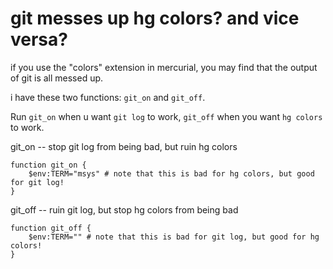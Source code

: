﻿# git messes up hg colors? and vice versa?

if you use the "colors" extension in mercurial, you may find that the output of git is all messed up.

i have these two functions: `git_on` and `git_off`.

Run `git_on` when u want `git log` to work, `git_off` when you want `hg colors` to work.

git_on    -- stop git log from being bad, but ruin hg colors

    function git_on {
        $env:TERM="msys" # note that this is bad for hg colors, but good for git log!
    }

git_off    -- ruin git log, but stop hg colors from being bad

    function git_off {
        $env:TERM="" # note that this is bad for git log, but good for hg colors!
    }